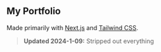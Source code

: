 ## My Portfolio

Made primarily with [Next.js](https://nextjs.org/) and [Tailwind CSS](https://tailwindcss.com/).

> **Updated 2024-1-09:**
> Stripped out everything
